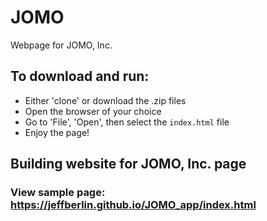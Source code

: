 # JOMO
Webpage for JOMO, Inc.

## To download and run:
* Either 'clone' or download the .zip files
* Open the browser of your choice
* Go to 'File', 'Open', then select the `index.html` file
* Enjoy the page!

## Building website for JOMO, Inc. page
 
 ### View sample page: https://jeffberlin.github.io/JOMO_app/index.html
